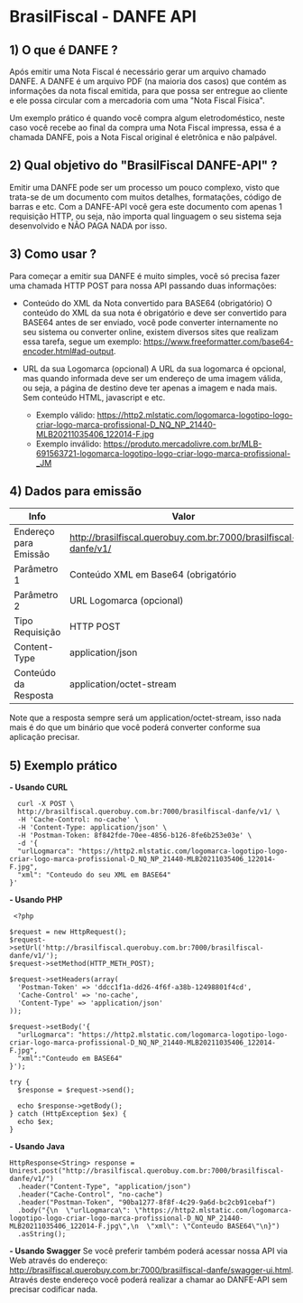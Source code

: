 
# BrasilFiscal - DANFE API

## 1) O que é DANFE ?
Após emitir uma Nota Fiscal é necessário gerar um arquivo chamado DANFE. A DANFE é um arquivo PDF (na maioria dos casos) que contém as informações da nota fiscal emitida, para que possa ser entregue ao cliente e ele possa circular com a mercadoria com uma "Nota Fiscal Física". 

Um exemplo prático é quando você compra algum eletrodoméstico, neste caso você recebe ao final da compra uma Nota Fiscal impressa, essa é a chamada DANFE, pois a Nota Fiscal original é eletrônica e não palpável. 


## 2) Qual objetivo do "BrasilFiscal DANFE-API" ?
Emitir uma DANFE pode ser um processo um pouco complexo, visto que trata-se de um documento com muitos detalhes, formatações, código de barras e etc. Com a DANFE-API você gera este documento com apenas 1 requisição HTTP, ou seja, não importa qual linguagem o seu sistema seja desenvolvido e NÃO PAGA NADA por isso.

## 3) Como usar ? 
Para começar a emitir sua DANFE é muito simples, você só precisa fazer uma chamada HTTP POST para nossa API passando duas informações:
  - Conteúdo do XML da Nota convertido para BASE64 (obrigatório)
    O conteúdo do XML da sua nota é obrigatório e deve ser convertido para BASE64 antes de ser enviado, você pode converter internamente no seu sistema ou converter online, existem diversos sites que realizam essa tarefa, segue um exemplo: https://www.freeformatter.com/base64-encoder.html#ad-output. 

  
  - URL da sua Logomarca (opcional)
    A URL da sua logomarca é opcional, mas quando informada deve ser um endereço de uma imagem válida, ou seja, a página de destino deve ter apenas a imagem e nada mais. Sem conteúdo HTML, javascript e etc. 
    - Exemplo válido: https://http2.mlstatic.com/logomarca-logotipo-logo-criar-logo-marca-profissional-D_NQ_NP_21440-MLB20211035406_122014-F.jpg
    - Exemplo inválido: https://produto.mercadolivre.com.br/MLB-691563721-logomarca-logotipo-logo-criar-logo-marca-profissional-_JM
    
## 4) Dados para emissão
    
|Info  |Valor  |
|--|--|
|  Endereço para Emissão|http://brasilfiscal.querobuy.com.br:7000/brasilfiscal-danfe/v1/  |
|Parâmetro 1| Conteúdo XML em Base64 (obrigatório|
|Parâmetro 2| URL Logomarca (opcional)|
|Tipo Requisição|HTTP POST|
|Content-Type|application/json|
|Conteúdo da Resposta|application/octet-stream|

Note que a resposta sempre será um application/octet-stream, isso nada mais é do que um binário que você poderá converter conforme sua aplicação precisar. 

## 5) Exemplo prático
    
 **- Usando CURL**
  
      curl -X POST \
      http://brasilfiscal.querobuy.com.br:7000/brasilfiscal-danfe/v1/ \
      -H 'Cache-Control: no-cache' \
      -H 'Content-Type: application/json' \
      -H 'Postman-Token: 8f842fde-70ee-4856-b126-8fe6b253e03e' \
      -d '{
      "urlLogmarca": "https://http2.mlstatic.com/logomarca-logotipo-logo-criar-logo-marca-profissional-D_NQ_NP_21440-MLB20211035406_122014-F.jpg",
      "xml": "Conteudo do seu XML em BASE64"
    }'

 **- Usando PHP** 
 

     <?php
    
    $request = new HttpRequest();
    $request->setUrl('http://brasilfiscal.querobuy.com.br:7000/brasilfiscal-danfe/v1/');
    $request->setMethod(HTTP_METH_POST);
    
    $request->setHeaders(array(
      'Postman-Token' => 'ddcc1f1a-dd26-4f6f-a38b-12498801f4cd',
      'Cache-Control' => 'no-cache',
      'Content-Type' => 'application/json'
    ));
    
    $request->setBody('{
      "urlLogmarca": "https://http2.mlstatic.com/logomarca-logotipo-logo-criar-logo-marca-profissional-D_NQ_NP_21440-MLB20211035406_122014-F.jpg",
      "xml":"Conteudo em BASE64"
    }');
    
    try {
      $response = $request->send();
    
      echo $response->getBody();
    } catch (HttpException $ex) {
      echo $ex;
    }

**- Usando Java**

    HttpResponse<String> response = Unirest.post("http://brasilfiscal.querobuy.com.br:7000/brasilfiscal-danfe/v1/")
      .header("Content-Type", "application/json")
      .header("Cache-Control", "no-cache")
      .header("Postman-Token", "90ba1277-8f8f-4c29-9a6d-bc2cb91cebaf")
      .body("{\n  \"urlLogmarca\": \"https://http2.mlstatic.com/logomarca-logotipo-logo-criar-logo-marca-profissional-D_NQ_NP_21440-MLB20211035406_122014-F.jpg\",\n  \"xml\": \"Conteudo BASE64\"\n}")
      .asString();

**- Usando Swagger**
Se você preferir também poderá acessar nossa API via Web através do endereço: http://brasilfiscal.querobuy.com.br:7000/brasilfiscal-danfe/swagger-ui.html. 
Através deste endereço você poderá realizar a chamar ao DANFE-API sem precisar codificar nada.
